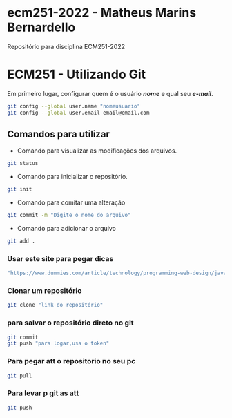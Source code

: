 # ecm251-2022 - Matheus Marins Bernardello 
Repositório para disciplina ECM251-2022
# ECM251 - Utilizando Git

Em primeiro lugar, configurar quem é o usuário ***nome*** e qual seu ***e-mail***.

```bash
git config --global user.name "nomeusuario"
git config --global user.email email@email.com
```

## Comandos para utilizar 

- Comando para visualizar as modificações dos arquivos.

```bash
git status 
```

- Comando para inicializar o repositório.
```bash
git init
```
- Comando para comitar uma alteração

```bash
git commit -m "Digite o nome do arquivo"
```
- Comando para adicionar o arquivo

```bash
git add .
```

### Usar este site para pegar dicas 

```bash
"https://www.dummies.com/article/technology/programming-web-design/java/how-to-use-the-javac-command-172116" 
```

### Clonar um repositório 
```bash
git clone "link do repositório"
```

### para salvar o repositório direto no git
```bash 
git commit 
git push "para logar,usa o token"
```
### Para pegar att o repositorio no seu pc
```bash
git pull 
```
### Para levar p git as att
```bash
git push
```